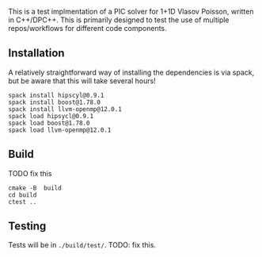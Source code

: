 This is a test implmentation of a PIC solver for 1+1D Vlasov Poisson, written
in C++/DPC++.
This is primarily designed to test the use of multiple repos/workflows for
different code components.

## Installation

A relatively straightforward way of installing the dependencies is via spack, but be aware that this will take several hours!

```
spack install hipscyl@0.9.1
spack install boost@1.78.0
spack install llvm-openmp@12.0.1
spack load hipsycl@0.9.1
spack load boost@1.78.0
spack load llvm-openmp@12.0.1
```

## Build

TODO fix this

```
cmake -B  build
cd build
ctest ..
```

## Testing

Tests will be in `./build/test/`. TODO: fix this.
